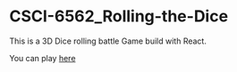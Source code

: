 # CSCI-6562_Rolling-the-Dice

This is a 3D Dice rolling battle Game build with React.

You can play [here]()

